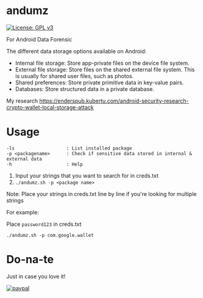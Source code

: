 # andumz

[![License: GPL v3](https://img.shields.io/badge/License-GPLv3-blue.svg)](https://www.gnu.org/licenses/gpl-3.0)

For Android Data Forensic

The different data storage options available on Android:

- Internal file storage: Store app-private files on the device file system.
- External file storage: Store files on the shared external file system. This is usually for shared user files, such as photos.
- Shared preferences: Store private primitive data in key-value pairs.
- Databases: Store structured data in a private database.


My research https://enderspub.kubertu.com/android-security-research-crypto-wallet-local-storage-attack


# Usage

```
-ls                   : List installed package
-p <packagename>      : Check if sensitive data stored in internal & external data
-h                    : Help
```

1. Input your strings that you want to search for in creds.txt
2. `./andumz.sh -p <package name>`

Note: Place your strings in creds.txt line by line if you're looking for multiple strings

For example:

Place `password123` in creds.txt 

`./andumz.sh -p com.google.wallet`


# Do-na-te
Just in case you love it!

[![paypal](https://www.paypalobjects.com/en_US/i/btn/btn_donateCC_LG.gif)](https://www.paypal.com/cgi-bin/webscr?cmd=_donations&business=CFLQ8SMJTDQGJ&currency_code=EUR&source=url)

